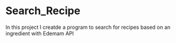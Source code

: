 # Search_Recipe
In this project I creatde a program to search for recipes based on an ingredient with Edemam API
